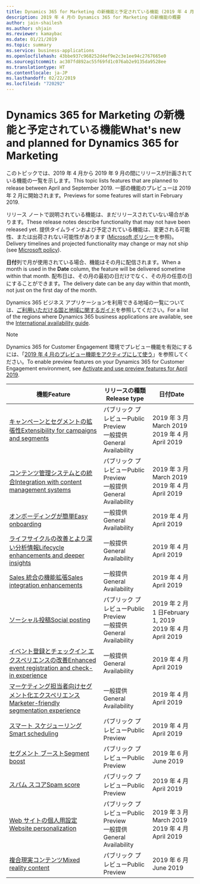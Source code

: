 ```yaml
---
title: Dynamics 365 for Marketing の新機能と予定されている機能 (2019 年 4 月)
description: 2019 年 4 月の Dynamics 365 for Marketing の新機能の概要
author: jain-shailesh
ms.author: shjain
ms.reviewer: kamaybac
ms.date: 01/21/2019
ms.topic: summary
ms.service: business-applications
ms.openlocfilehash: 43bbe937c968252d4ef9e2c3e1ee94c2767665e0
ms.sourcegitcommit: ac307fd892ac55f69fd1c076ab2e9135da9528ee
ms.translationtype: HT
ms.contentlocale: ja-JP
ms.lasthandoff: 02/22/2019
ms.locfileid: "720292"
---
```

# <a name="whats-new-and-planned-for-dynamics-365-for-marketing"></a><span data-ttu-id="ba606-103">Dynamics 365 for Marketing の新機能と予定されている機能</span><span class="sxs-lookup"><span data-stu-id="ba606-103">What's new and planned for Dynamics 365 for Marketing</span></span>

<span data-ttu-id="ba606-104">このトピックでは、2019 年 4 月から 2019 年 9 月の間にリリースが計画されている機能の一覧を示します。</span><span class="sxs-lookup"><span data-stu-id="ba606-104">This topic lists features that are planned to release between April and September 2019.</span></span> <span data-ttu-id="ba606-105">一部の機能のプレビューは 2019 年 2 月に開始されます。</span><span class="sxs-lookup"><span data-stu-id="ba606-105">Previews for some features will start in February 2019.</span></span>   

<span data-ttu-id="ba606-106">リリース ノートで説明されている機能は、まだリリースされていない場合があります。</span><span class="sxs-lookup"><span data-stu-id="ba606-106">These release notes describe functionality that may not have been released yet.</span></span> <span data-ttu-id="ba606-107">提供タイムラインおよび予定されている機能は、変更される可能性、または出荷されない可能性があります ([Microsoft ポリシー](https://go.microsoft.com/fwlink/p/?linkid=2007332)を参照)。</span><span class="sxs-lookup"><span data-stu-id="ba606-107">Delivery timelines and projected functionality may change or may not ship (see [Microsoft policy](https://go.microsoft.com/fwlink/p/?linkid=2007332)).</span></span>

<span data-ttu-id="ba606-108">**日付**列で月が使用されている場合、機能はその月に配信されます。</span><span class="sxs-lookup"><span data-stu-id="ba606-108">When a month is used in the **Date** column, the feature will be delivered sometime within that month.</span></span> <span data-ttu-id="ba606-109">配布日は、その月の最初の日だけでなく、その月の任意の日にすることができます。</span><span class="sxs-lookup"><span data-stu-id="ba606-109">The delivery date can be any day within that month, not just on the first day of the month.</span></span>

<span data-ttu-id="ba606-110">Dynamics 365 ビジネス アプリケーションを利用できる地域の一覧については、[ご利用いただける国と地域に関するガイド](https://aka.ms/dynamics_365_international_availability_deck)を参照してください。</span><span class="sxs-lookup"><span data-stu-id="ba606-110">For a list of the regions where Dynamics 365 business applications are available, see the [International availability guide](https://aka.ms/dynamics_365_international_availability_deck).</span></span>

  > [!NOTE]
  > <span data-ttu-id="ba606-111">Dynamics 365 for Customer Engagement 環境でプレビュー機能を有効にするには、「[2019 年 4 月のプレビュー機能をアクティブにして使う](https://docs.microsoft.com/dynamics365/customer-engagement/marketing/marketing-preview-features)」を参照してください。</span><span class="sxs-lookup"><span data-stu-id="ba606-111">To enable preview features on your Dynamics 365 for Customer Engagement environment, see [Activate and use preview features for April 2019](https://docs.microsoft.com/dynamics365/customer-engagement/marketing/marketing-preview-features).</span></span>


| <span data-ttu-id="ba606-112">機能</span><span class="sxs-lookup"><span data-stu-id="ba606-112">Feature</span></span>                                                                           | <span data-ttu-id="ba606-113">リリースの種類</span><span class="sxs-lookup"><span data-stu-id="ba606-113">Release type</span></span>         | <span data-ttu-id="ba606-114">日付</span><span class="sxs-lookup"><span data-stu-id="ba606-114">Date</span></span> |
|-----------------------------------------------------------------------------------|----------------------|----------------------|
| [<span data-ttu-id="ba606-115">キャンペーンとセグメントの拡張性</span><span class="sxs-lookup"><span data-stu-id="ba606-115">Extensibility for campaigns and segments</span></span>](extensibility-campaigns-segments.md)          | <span data-ttu-id="ba606-116">パブリック プレビュー</span><span class="sxs-lookup"><span data-stu-id="ba606-116">Public Preview</span></span><br><span data-ttu-id="ba606-117">一般提供</span><span class="sxs-lookup"><span data-stu-id="ba606-117">General Availability</span></span> | <span data-ttu-id="ba606-118">2019 年 3 月</span><span class="sxs-lookup"><span data-stu-id="ba606-118">March 2019</span></span><br><span data-ttu-id="ba606-119">2019 年 4 月</span><span class="sxs-lookup"><span data-stu-id="ba606-119">April 2019</span></span>         |
| [<span data-ttu-id="ba606-120">コンテンツ管理システムとの統合</span><span class="sxs-lookup"><span data-stu-id="ba606-120">Integration with content management systems</span></span>](integration-content-management-systems.md)        | <span data-ttu-id="ba606-121">パブリック プレビュー</span><span class="sxs-lookup"><span data-stu-id="ba606-121">Public Preview</span></span><br><span data-ttu-id="ba606-122">一般提供</span><span class="sxs-lookup"><span data-stu-id="ba606-122">General Availability</span></span> | <span data-ttu-id="ba606-123">2019 年 3 月</span><span class="sxs-lookup"><span data-stu-id="ba606-123">March 2019</span></span><br><span data-ttu-id="ba606-124">2019 年 4 月</span><span class="sxs-lookup"><span data-stu-id="ba606-124">April 2019</span></span>  |
| [<span data-ttu-id="ba606-125">オンボーディングが簡単</span><span class="sxs-lookup"><span data-stu-id="ba606-125">Easy onboarding</span></span>](easy-onboarding.md)                                             | <span data-ttu-id="ba606-126">一般提供</span><span class="sxs-lookup"><span data-stu-id="ba606-126">General Availability</span></span> | <span data-ttu-id="ba606-127">2019 年 4 月</span><span class="sxs-lookup"><span data-stu-id="ba606-127">April 2019</span></span>         |
| [<span data-ttu-id="ba606-128">ライフサイクルの改善とより深い分析情報</span><span class="sxs-lookup"><span data-stu-id="ba606-128">Lifecycle enhancements and deeper insights</span></span>](lifecycle-enhancements-deeper-insights.md)   | <span data-ttu-id="ba606-129">一般提供</span><span class="sxs-lookup"><span data-stu-id="ba606-129">General Availability</span></span> | <span data-ttu-id="ba606-130">2019 年 4 月</span><span class="sxs-lookup"><span data-stu-id="ba606-130">April 2019</span></span>        |
| [<span data-ttu-id="ba606-131">Sales 統合の機能拡張</span><span class="sxs-lookup"><span data-stu-id="ba606-131">Sales integration enhancements</span></span>](addtojourney.md)                                             | <span data-ttu-id="ba606-132">一般提供</span><span class="sxs-lookup"><span data-stu-id="ba606-132">General Availability</span></span> | <span data-ttu-id="ba606-133">2019 年 4 月</span><span class="sxs-lookup"><span data-stu-id="ba606-133">April 2019</span></span>         |
| [<span data-ttu-id="ba606-134">ソーシャル投稿</span><span class="sxs-lookup"><span data-stu-id="ba606-134">Social posting</span></span>](linkedin-social-posting.md)                              | <span data-ttu-id="ba606-135">パブリック プレビュー</span><span class="sxs-lookup"><span data-stu-id="ba606-135">Public Preview</span></span><br><span data-ttu-id="ba606-136">一般提供</span><span class="sxs-lookup"><span data-stu-id="ba606-136">General Availability</span></span>| <span data-ttu-id="ba606-137">2019 年 2 月 1 日</span><span class="sxs-lookup"><span data-stu-id="ba606-137">February 1, 2019</span></span><br><span data-ttu-id="ba606-138">2019 年 4 月</span><span class="sxs-lookup"><span data-stu-id="ba606-138">April 2019</span></span>           |
| [<span data-ttu-id="ba606-139">イベント登録とチェックイン エクスペリエンスの改善</span><span class="sxs-lookup"><span data-stu-id="ba606-139">Enhanced event registration and check-in experience</span></span>](customized-event-registration.md)  | <span data-ttu-id="ba606-140">一般提供</span><span class="sxs-lookup"><span data-stu-id="ba606-140">General Availability</span></span> | <span data-ttu-id="ba606-141">2019 年 4 月</span><span class="sxs-lookup"><span data-stu-id="ba606-141">April 2019</span></span>         |
| [<span data-ttu-id="ba606-142">マーケティング担当者向けセグメント化エクスペリエンス</span><span class="sxs-lookup"><span data-stu-id="ba606-142">Marketer-friendly segmentation experience</span></span>](marketer-centric-segmentation-experience.md) | <span data-ttu-id="ba606-143">一般提供</span><span class="sxs-lookup"><span data-stu-id="ba606-143">General Availability</span></span> | <span data-ttu-id="ba606-144">2019 年 4 月</span><span class="sxs-lookup"><span data-stu-id="ba606-144">April 2019</span></span>         |
| [<span data-ttu-id="ba606-145">スマート スケジューリング</span><span class="sxs-lookup"><span data-stu-id="ba606-145">Smart scheduling</span></span>](email-scheduling-recommendation.md) | <span data-ttu-id="ba606-146">パブリック プレビュー</span><span class="sxs-lookup"><span data-stu-id="ba606-146">Public Preview</span></span> | <span data-ttu-id="ba606-147">2019 年 4 月</span><span class="sxs-lookup"><span data-stu-id="ba606-147">April 2019</span></span> |
| [<span data-ttu-id="ba606-148">セグメント ブースト</span><span class="sxs-lookup"><span data-stu-id="ba606-148">Segment boost</span></span>](segment-boost.md) | <span data-ttu-id="ba606-149">パブリック プレビュー</span><span class="sxs-lookup"><span data-stu-id="ba606-149">Public Preview</span></span> | <span data-ttu-id="ba606-150">2019 年 6 月</span><span class="sxs-lookup"><span data-stu-id="ba606-150">June 2019</span></span> |
| [<span data-ttu-id="ba606-151">スパム スコア</span><span class="sxs-lookup"><span data-stu-id="ba606-151">Spam score</span></span>](spam-score-prediction-emails.md) | <span data-ttu-id="ba606-152">パブリック プレビュー</span><span class="sxs-lookup"><span data-stu-id="ba606-152">Public Preview</span></span> | <span data-ttu-id="ba606-153">2019 年 4 月</span><span class="sxs-lookup"><span data-stu-id="ba606-153">April 2019</span></span> |
| [<span data-ttu-id="ba606-154">Web サイトの個人用設定</span><span class="sxs-lookup"><span data-stu-id="ba606-154">Website personalization</span></span>](website-personalization.md)                                  | <span data-ttu-id="ba606-155">パブリック プレビュー</span><span class="sxs-lookup"><span data-stu-id="ba606-155">Public Preview</span></span><br><span data-ttu-id="ba606-156">一般提供</span><span class="sxs-lookup"><span data-stu-id="ba606-156">General Availability</span></span>       | <span data-ttu-id="ba606-157">2019 年 3 月</span><span class="sxs-lookup"><span data-stu-id="ba606-157">March 2019</span></span> <br> <span data-ttu-id="ba606-158">2019 年 4 月</span><span class="sxs-lookup"><span data-stu-id="ba606-158">April 2019</span></span>          |
| [<span data-ttu-id="ba606-159">複合現実コンテンツ</span><span class="sxs-lookup"><span data-stu-id="ba606-159">Mixed reality content</span></span>](mixed-reality-content.md)                                  | <span data-ttu-id="ba606-160">パブリック プレビュー</span><span class="sxs-lookup"><span data-stu-id="ba606-160">Public Preview</span></span>       | <span data-ttu-id="ba606-161">2019 年 6 月</span><span class="sxs-lookup"><span data-stu-id="ba606-161">June 2019</span></span>           |




